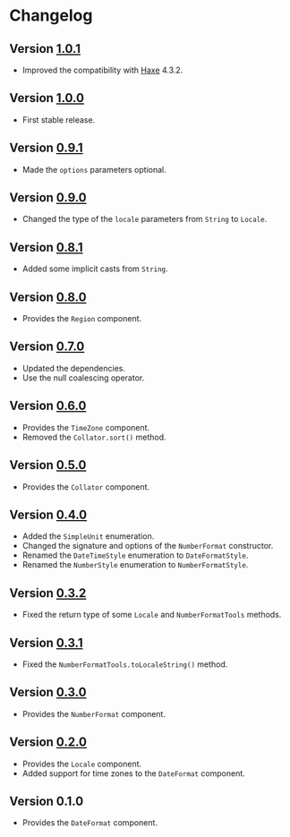 # Changelog

## Version [1.0.1](https://github.com/cedx/intl.hx/compare/v1.0.0...v1.0.1)
- Improved the compatibility with [Haxe](https://haxe.org) 4.3.2.

## Version [1.0.0](https://github.com/cedx/intl.hx/compare/v0.9.1...v1.0.0)
- First stable release.

## Version [0.9.1](https://github.com/cedx/intl.hx/compare/v0.9.0...v0.9.1)
- Made the `options` parameters optional.

## Version [0.9.0](https://github.com/cedx/intl.hx/compare/v0.8.1...v0.9.0)
- Changed the type of the `locale` parameters from `String` to `Locale`.

## Version [0.8.1](https://github.com/cedx/intl.hx/compare/v0.8.0...v0.8.1)
- Added some implicit casts from `String`.

## Version [0.8.0](https://github.com/cedx/intl.hx/compare/v0.7.0...v0.8.0)
- Provides the `Region` component.

## Version [0.7.0](https://github.com/cedx/intl.hx/compare/v0.6.0...v0.7.0)
- Updated the dependencies.
- Use the null coalescing operator.

## Version [0.6.0](https://github.com/cedx/intl.hx/compare/v0.5.0...v0.6.0)
- Provides the `TimeZone` component.
- Removed the `Collator.sort()` method.

## Version [0.5.0](https://github.com/cedx/intl.hx/compare/v0.4.0...v0.5.0)
- Provides the `Collator` component.

## Version [0.4.0](https://github.com/cedx/intl.hx/compare/v0.3.2...v0.4.0)
- Added the `SimpleUnit` enumeration.
- Changed the signature and options of the `NumberFormat` constructor.
- Renamed the `DateTimeStyle` enumeration to `DateFormatStyle`.
- Renamed the `NumberStyle` enumeration to `NumberFormatStyle`.

## Version [0.3.2](https://github.com/cedx/intl.hx/compare/v0.3.1...v0.3.2)
- Fixed the return type of some `Locale` and `NumberFormatTools` methods.

## Version [0.3.1](https://github.com/cedx/intl.hx/compare/v0.3.0...v0.3.1)
- Fixed the `NumberFormatTools.toLocaleString()` method.

## Version [0.3.0](https://github.com/cedx/intl.hx/compare/v0.2.0...v0.3.0)
- Provides the `NumberFormat` component.

## Version [0.2.0](https://github.com/cedx/intl.hx/compare/v0.1.0...v0.2.0)
- Provides the `Locale` component.
- Added support for time zones to the `DateFormat` component.

## Version 0.1.0
- Provides the `DateFormat` component.
